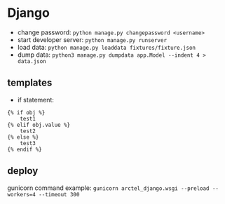 # Django

* change password: `python manage.py changepassword <username>`
* start developer server: `python manage.py runserver`
* load data: `python manage.py loaddata fixtures/fixture.json`
* dump data: `python3 manage.py dumpdata app.Model --indent 4 > data.json`

## templates
* if statement:
```
{% if obj %}
    test1
{% elif obj.value %}
    test2 
{% else %}
    test3
{% endif %}
```

## deploy
gunicorn command example: `gunicorn arctel_django.wsgi --preload --workers=4 --timeout 300`